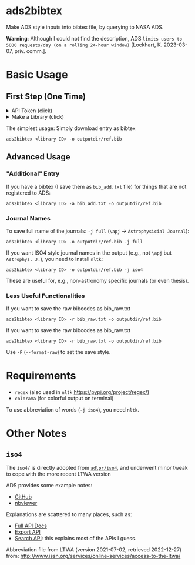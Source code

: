 # ads2bibtex
Make ADS style inputs into bibtex file, by querying to NASA ADS.

**Warning**: Although I could not find the description, ADS ``limits users to 5000 requests/day (on a rolling 24-hour window)`` [Lockhart, K. 2023-03-07, priv. comm.].

# Basic Usage
## First Step (One Time)

<details><summary>API Token (click)</summary>

**Get your own token**

* Go to [NASA ADS](https://ui.adsabs.harvard.edu/)
* Top right: `Log In`. After logging in...
* Top right: `Account` → `Settings`
* Left: `API Token`

Do **NOT** click `Generate a new key` unless you really need it!!
</details>

<details><summary>Make a Library (click)</summary>

**Make a Library you will use**

* Top right: `Account` → `ADS Libraries`
* Left: `ADD A LIBRARY` → Set the name of the library (e.g., "PhDT", "everything", "Bach+2023AJ").
* Select `Manage Access` Tab → copy <Library ID>: ``https://ui.adsabs.harvard.edu/public-libraries/<Library ID>``

</p>
</details>

The simplest usage: Simply download entry as bibtex

    ads2bibtex <library ID> -o outputdir/ref.bib

## Advanced Usage
### "Additional" Entry
If you have a bibtex (I save them as `bib_add.txt` file) for things that are not registered to ADS:

    ads2bibtex <library ID> -a bib_add.txt -o outputdir/ref.bib

### Journal Names
To save full name of the journals: `-j full`
(``\apj`` → ``Astrophysicial Journal``):

    ads2bibtex <library ID> -o outputdir/ref.bib -j full

If you want ISO4 style journal names in the output (e.g., not ``\apj`` but ``Astrophys. J.``), you need to install `nltk`:

    ads2bibtex <library ID> -o outputdir/ref.bib -j iso4

These are useful for, e.g., non-astronomy specific journals (or even thesis).


### Less Useful Functionalities

If you want to save the raw bibcodes as bib_raw.txt

    ads2bibtex <library ID> -r bib_raw.txt -o outputdir/ref.bib

If you want to save the raw bibcodes as bib_raw.txt

    ads2bibtex <library ID> -r bib_raw.txt -o outputdir/ref.bib

Use ``-F`` (``--format-raw``) to set the save style.



# Requirements
- `regex` (also used in `nltk` https://pypi.org/project/regex/)
- `colorama` (for colorful output on terminal)

To use abbreviation of words (``-j iso4``), you need `nltk`.


# Other Notes

## `iso4`
The `iso4/` is directly adopted from [`adlpr/iso4`](https://github.com/adlpr/iso4), and underwent minor tweak to cope with the more recent LTWA version


ADS provides some example notes:
* [GitHub](https://github.com/adsabs/adsabs-dev-api)
* [nbviewer](https://nbviewer.jupyter.org/github/adsabs/adsabs-dev-api/tree/master/)

Explanations are scattered to many places, such as:
* [Full API Docs](https://ui.adsabs.harvard.edu/help/api/api-docs.html#auth)
* [Export API](https://nbviewer.jupyter.org/github/adsabs/adsabs-dev-api/blob/master/Export_API.ipynb)
* [Search API](https://nbviewer.jupyter.org/github/adsabs/adsabs-dev-api/blob/master/Search_API.ipynb): this explains most of the APIs I guess.

Abbreviation file from LTWA (version 2021-07-02, retrieved 2022-12-27) from: http://www.issn.org/services/online-services/access-to-the-ltwa/